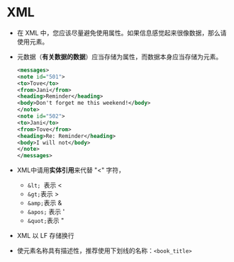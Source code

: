 # XML

- 在 XML 中，您应该尽量避免使用属性。如果信息感觉起来很像数据，那么请使用元素。

- 元数据（**有关数据的数据**）应当存储为属性，而数据本身应当存储为元素。

  ```xml
  <messages>
  <note id="501">
  <to>Tove</to>
  <from>Jani</from>
  <heading>Reminder</heading>
  <body>Don't forget me this weekend!</body>
  </note>
  <note id="502">
  <to>Jani</to>
  <from>Tove</from>
  <heading>Re: Reminder</heading>
  <body>I will not</body>
  </note>
  </messages>
  ```

- XML中请用**实体引用**来代替 "<" 字符，

  - `&lt; `表示 <
  - `&gt;`表示 >
  - `&amp;`表示 &
  - `&apos;` 表示 '
  - `&quot;`表示 "

- XML 以 LF 存储换行
- 使元素名称具有描述性，推荐使用下划线的名称：`<book_title>`

